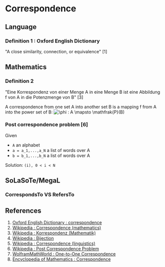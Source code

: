 # Correspondence

## Language
### Definition 1 : Oxford English Dictionary
"A close similarity, connection, or equivalence" [1]

## Mathematics
### Definition 2 
"Eine Korrespondenz von einer Menge A in eine Menge B ist eine Abbildung f von A in die Potenzmenge von B" [3]

A correspondence from one set A into another set B is a mapping f from A into the power set of B: ![\phi : A \mapsto \mathfrak{P}(B)](http://mathurl.com/zh359af.png)

### Post correspondence problem [6]
Given
- ```A``` an alphabet
- ```a = a_1,...,a_N``` a list of words over A
- ```b = b_1,...,b_N``` a list of words over A

Solution:
```(i), 0 < i < N```

## SoLaSoTe/MegaL
### CorrespondsTo VS RefersTo


## References
1. [Oxford English Dictionary : correspondence](http://www.oxforddictionaries.com/definition/english/correspondence)
2. [Wikipedia : Correspondence (mathematics)](https://en.wikipedia.org/wiki/Correspondence_%28mathematics%29)
3. [Wikipedia : Korrespondenz (Mathematik)](https://de.wikipedia.org/wiki/Korrespondenz_%28Mathematik%29)
4. [Wikipedia : Bijection](https://en.wikipedia.org/wiki/Bijection)
5. [Wikipedia : Correspondence (linguistics)](https://en.wikipedia.org/wiki/Comparative_method_%28linguistics%29)
6. [Wikipedia : Post Correspondence Problem](https://en.wikipedia.org/wiki/Post_correspondence_problem)
7. [WolframMathWorld : One-to-One Correspondence](http://mathworld.wolfram.com/One-to-OneCorrespondence.html)
8. [Encyclopedia of Mathematics : Correspondence](https://www.encyclopediaofmath.org/index.php/Correspondence)
